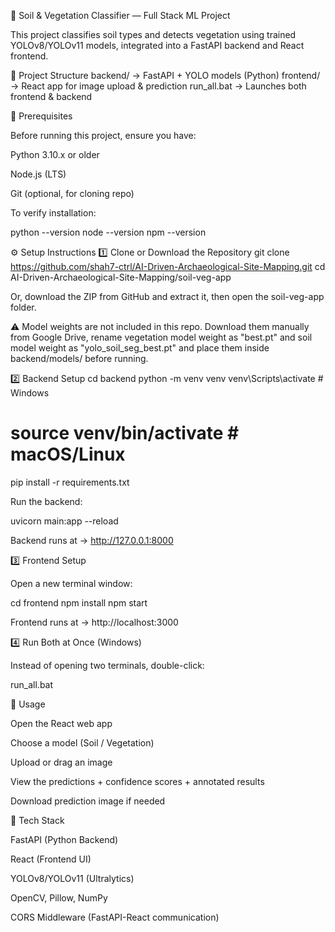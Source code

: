 🌱 Soil & Vegetation Classifier — Full Stack ML Project

This project classifies soil types and detects vegetation using trained YOLOv8/YOLOv11 models, integrated into a FastAPI backend and React frontend.

🧠 Project Structure
backend/   → FastAPI + YOLO models (Python)
frontend/  → React app for image upload & prediction
run_all.bat → Launches both frontend & backend


🧩 Prerequisites

Before running this project, ensure you have:

Python 3.10.x or older

Node.js (LTS)

Git (optional, for cloning repo)

To verify installation:

python --version
node --version
npm --version



⚙️ Setup Instructions
1️⃣ Clone or Download the Repository
git clone https://github.com/shah7-ctrl/AI-Driven-Archaeological-Site-Mapping.git
cd AI-Driven-Archaeological-Site-Mapping/soil-veg-app


Or, download the ZIP from GitHub and extract it, then open the soil-veg-app folder.

⚠️ Model weights are not included in this repo.
Download them manually from Google Drive, rename vegetation model weight as "best.pt" and soil model weight as "yolo_soil_seg_best.pt" and place them inside backend/models/ before running.


2️⃣ Backend Setup
cd backend
python -m venv venv
venv\Scripts\activate       # Windows
# source venv/bin/activate  # macOS/Linux
pip install -r requirements.txt


Run the backend:

uvicorn main:app --reload


Backend runs at → http://127.0.0.1:8000


3️⃣ Frontend Setup

Open a new terminal window:

cd frontend
npm install
npm start


Frontend runs at → http://localhost:3000


4️⃣ Run Both at Once (Windows)

Instead of opening two terminals, double-click:

run_all.bat



🧪 Usage

Open the React web app

Choose a model (Soil / Vegetation)

Upload or drag an image

View the predictions + confidence scores + annotated results

Download prediction image if needed


🧰 Tech Stack

FastAPI (Python Backend)

React (Frontend UI)

YOLOv8/YOLOv11 (Ultralytics)

OpenCV, Pillow, NumPy

CORS Middleware (FastAPI-React communication)